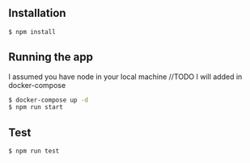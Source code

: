 ## Installation

```bash
$ npm install
```

## Running the app

I assumed you have node in your local machine //TODO I will added in docker-compose

```bash
$ docker-compose up -d
$ npm run start
```

## Test

```bash
$ npm run test
```